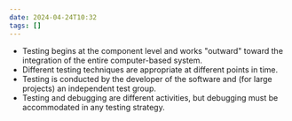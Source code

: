 ```yaml
---
date: 2024-04-24T10:32
tags: []
---
```

- Testing begins at the component level and works "outward" toward the integration of the entire computer-based system.
- Different testing techniques are appropriate at different points in time.
- Testing is conducted by the developer of the software and (for large projects) an independent test group. 
- Testing and debugging are different activities, but debugging must be accommodated in any testing strategy.
